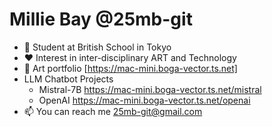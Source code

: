 # Millie Bay @25mb-git
- 🏫 Student at British School in Tokyo
- ❤️ Interest in inter-disciplinary ART and Technology
- 🎨 Art portfolio [https://mac-mini.boga-vector.ts.net]
- LLM Chatbot Projects
  - Mistral-7B https://mac-mini.boga-vector.ts.net/mistral
  - OpenAI https://mac-mini.boga-vector.ts.net/openai
- 📫 You can reach me 25mb-git@gmail.com
